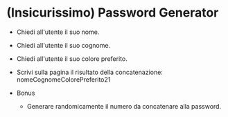 # (Insicurissimo) Password Generator

- Chiedi all'utente il suo nome.

- Chiedi all'utente il suo cognome.

- Chiedi all'utente il suo colore preferito.

- Scrivi sulla pagina il risultato della concatenazione: nomeCognomeColorePreferito21

- Bonus
  - Generare randomicamente il numero da concatenare alla password.
